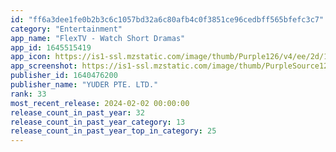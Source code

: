```yaml
---
id: "ff6a3dee1fe0b2b3c6c1057bd32a6c80afb4c0f3851ce96cedbff565bfefc3c7"
category: "Entertainment"
app_name: "FlexTV - Watch Short Dramas"
app_id: 1645515419
app_icon: https://is1-ssl.mzstatic.com/image/thumb/Purple126/v4/ee/2d/15/ee2d158f-2452-a6a7-99c4-37280c45938e/AppIcon-0-0-1x_U007ephone-0-10-0-0-85-220.png/1024x1024bb.png
app_screenshot: https://is1-ssl.mzstatic.com/image/thumb/PurpleSource126/v4/c0/9f/61/c09f612b-6abb-03c5-8cba-0abdc0b217a1/92a6402e-d68a-41e0-b490-3c1276dc8368_1.png/1242x2688bb.png
publisher_id: 1640476200
publisher_name: "YUDER PTE. LTD."
rank: 33
most_recent_release: 2024-02-02 00:00:00
release_count_in_past_year: 32
release_count_in_past_year_category: 13
release_count_in_past_year_top_in_category: 25
---
```

